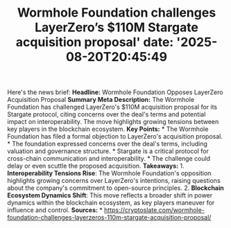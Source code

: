 ﻿---
title: "Wormhole Foundation challenges LayerZero’s $110M Stargate acquisition proposal'
date: '2025-08-20T20:45:49"
category: "Markets"
summary: ""
slug: "wormhole foundation challenges layerzeros 110m stargate acqu"
source_urls:
  - "https://cryptoslate.com/wormhole-foundation-challenges-layerzeros-110m-stargate-acquisition-proposal/"
seo:
  title: "Wormhole Foundation challenges LayerZero’s $110M Stargate acquisition proposal | Hash n Hedge'
  description: '"
  keywords: ["news", "markets", "brief"]
---
Here's the news brief:  **Headline:** Wormhole Foundation Opposes LayerZero Acquisition Proposal  **Summary Meta Description:** The Wormhole Foundation has challenged LayerZero's $110M acquisition proposal for its Stargate protocol, citing concerns over the deal's terms and potential impact on interoperability. The move highlights growing tensions between key players in the blockchain ecosystem.  **Key Points:**  * The Wormhole Foundation has filed a formal objection to LayerZero's acquisition proposal. * The foundation expressed concerns over the deal's terms, including valuation and governance structure. * Stargate is a critical protocol for cross-chain communication and interoperability. * The challenge could delay or even scuttle the proposed acquisition.  **Takeaways:**  1. **Interoperability Tensions Rise**: The Wormhole Foundation's opposition highlights growing concerns over LayerZero's intentions, raising questions about the company's commitment to open-source principles. 2. **Blockchain Ecosystem Dynamics Shift**: This move reflects a broader shift in power dynamics within the blockchain ecosystem, as key players maneuver for influence and control.  **Sources:**  * https://cryptoslate.com/wormhole-foundation-challenges-layerzeros-110m-stargate-acquisition-proposal/ 
